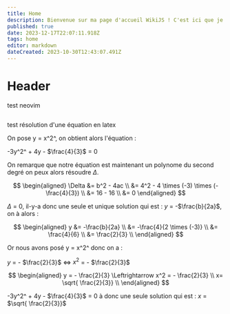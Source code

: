 ```yaml
---
title: Home
description: Bienvenue sur ma page d'accueil WikiJS ! C'est ici que je partage mes projets et mes tests. Je travaille dur pour vous offrir du contenu en français et en anglais. Explorez et découvrez !
published: true
date: 2023-12-17T22:07:11.918Z
tags: home
editor: markdown
dateCreated: 2023-10-30T12:43:07.491Z
---
```


# Header
test neovim 

```
``` 

test résolution d'une équation en latex

On pose y = x^2^, on obtient alors l'équation :

-3y^2^ + 4y - $\frac{4}{3}$ = 0

On remarque que notre équation est maintenant un polynome du second degré on peux alors résoudre  $\Delta$.

$$
\begin{aligned}
 \Delta &= b^2 - 4ac \\
  &= 4^2 - 4 \times (-3) \times (-\frac{4}{3}) \\
  &= 16 - 16 \\
  &= 0
\end{aligned}
$$

$\Delta$ = 0, il-y-a donc une seule et unique solution qui est : $y$ = -$\frac{b}{2a}$, on à alors :

$$
\begin{aligned}
 y &= -\frac{b}{2a} \\
   &= -\frac{4}{2 \times (-3)} \\
   &= \frac{4}{6} \\
   &= \frac{2}{3} \\
\end{aligned}
$$

Or nous avons posé y = x^2^ donc on a :

$y$ = - $\frac{2}{3}$ $\Leftrightarrow$ $x^2$ = - $\frac{2}{3}$

$$
 \begin{aligned}
 y = - \frac{2}{3} \Leftrightarrow x^2 = - \frac{2}{3} \\
 x= \sqrt{ \frac{2}{3}} \\
\end{aligned}
$$

-3y^2^ + 4y - $\frac{4}{3}$ = 0 à donc une seule solution qui est : $x$ = $\sqrt{ \frac{2}{3}}$
